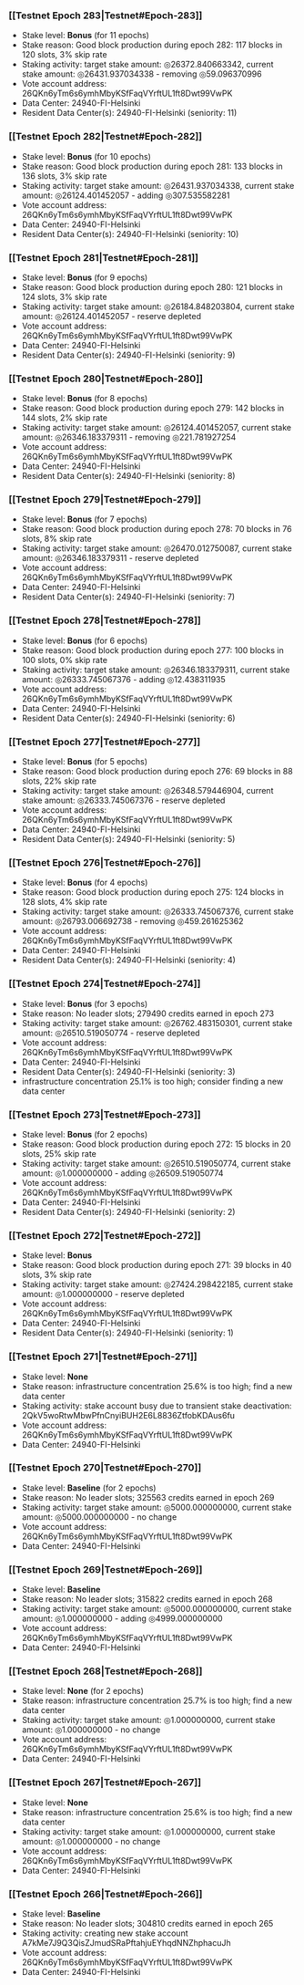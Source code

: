 ### [[Testnet Epoch 283|Testnet#Epoch-283]]
* Stake level: **Bonus** (for 11 epochs)
* Stake reason: Good block production during epoch 282: 117 blocks in 120 slots, 3% skip rate
* Staking activity: target stake amount: ◎26372.840663342, current stake amount: ◎26431.937034338 - removing ◎59.096370996
* Vote account address: 26QKn6yTm6s6ymhMbyKSfFaqVYrftUL1ft8Dwt99VwPK
* Data Center: 24940-FI-Helsinki
* Resident Data Center(s): 24940-FI-Helsinki (seniority: 11)
### [[Testnet Epoch 282|Testnet#Epoch-282]]
* Stake level: **Bonus** (for 10 epochs)
* Stake reason: Good block production during epoch 281: 133 blocks in 136 slots, 3% skip rate
* Staking activity: target stake amount: ◎26431.937034338, current stake amount: ◎26124.401452057 - adding ◎307.535582281
* Vote account address: 26QKn6yTm6s6ymhMbyKSfFaqVYrftUL1ft8Dwt99VwPK
* Data Center: 24940-FI-Helsinki
* Resident Data Center(s): 24940-FI-Helsinki (seniority: 10)
### [[Testnet Epoch 281|Testnet#Epoch-281]]
* Stake level: **Bonus** (for 9 epochs)
* Stake reason: Good block production during epoch 280: 121 blocks in 124 slots, 3% skip rate
* Staking activity: target stake amount: ◎26184.848203804, current stake amount: ◎26124.401452057 - reserve depleted
* Vote account address: 26QKn6yTm6s6ymhMbyKSfFaqVYrftUL1ft8Dwt99VwPK
* Data Center: 24940-FI-Helsinki
* Resident Data Center(s): 24940-FI-Helsinki (seniority: 9)
### [[Testnet Epoch 280|Testnet#Epoch-280]]
* Stake level: **Bonus** (for 8 epochs)
* Stake reason: Good block production during epoch 279: 142 blocks in 144 slots, 2% skip rate
* Staking activity: target stake amount: ◎26124.401452057, current stake amount: ◎26346.183379311 - removing ◎221.781927254
* Vote account address: 26QKn6yTm6s6ymhMbyKSfFaqVYrftUL1ft8Dwt99VwPK
* Data Center: 24940-FI-Helsinki
* Resident Data Center(s): 24940-FI-Helsinki (seniority: 8)
### [[Testnet Epoch 279|Testnet#Epoch-279]]
* Stake level: **Bonus** (for 7 epochs)
* Stake reason: Good block production during epoch 278: 70 blocks in 76 slots, 8% skip rate
* Staking activity: target stake amount: ◎26470.012750087, current stake amount: ◎26346.183379311 - reserve depleted
* Vote account address: 26QKn6yTm6s6ymhMbyKSfFaqVYrftUL1ft8Dwt99VwPK
* Data Center: 24940-FI-Helsinki
* Resident Data Center(s): 24940-FI-Helsinki (seniority: 7)
### [[Testnet Epoch 278|Testnet#Epoch-278]]
* Stake level: **Bonus** (for 6 epochs)
* Stake reason: Good block production during epoch 277: 100 blocks in 100 slots, 0% skip rate
* Staking activity: target stake amount: ◎26346.183379311, current stake amount: ◎26333.745067376 - adding ◎12.438311935
* Vote account address: 26QKn6yTm6s6ymhMbyKSfFaqVYrftUL1ft8Dwt99VwPK
* Data Center: 24940-FI-Helsinki
* Resident Data Center(s): 24940-FI-Helsinki (seniority: 6)
### [[Testnet Epoch 277|Testnet#Epoch-277]]
* Stake level: **Bonus** (for 5 epochs)
* Stake reason: Good block production during epoch 276: 69 blocks in 88 slots, 22% skip rate
* Staking activity: target stake amount: ◎26348.579446904, current stake amount: ◎26333.745067376 - reserve depleted
* Vote account address: 26QKn6yTm6s6ymhMbyKSfFaqVYrftUL1ft8Dwt99VwPK
* Data Center: 24940-FI-Helsinki
* Resident Data Center(s): 24940-FI-Helsinki (seniority: 5)
### [[Testnet Epoch 276|Testnet#Epoch-276]]
* Stake level: **Bonus** (for 4 epochs)
* Stake reason: Good block production during epoch 275: 124 blocks in 128 slots, 4% skip rate
* Staking activity: target stake amount: ◎26333.745067376, current stake amount: ◎26793.006692738 - removing ◎459.261625362
* Vote account address: 26QKn6yTm6s6ymhMbyKSfFaqVYrftUL1ft8Dwt99VwPK
* Data Center: 24940-FI-Helsinki
* Resident Data Center(s): 24940-FI-Helsinki (seniority: 4)
### [[Testnet Epoch 274|Testnet#Epoch-274]]
* Stake level: **Bonus** (for 3 epochs)
* Stake reason: No leader slots; 279490 credits earned in epoch 273
* Staking activity: target stake amount: ◎26762.483150301, current stake amount: ◎26510.519050774 - reserve depleted
* Vote account address: 26QKn6yTm6s6ymhMbyKSfFaqVYrftUL1ft8Dwt99VwPK
* Data Center: 24940-FI-Helsinki
* Resident Data Center(s): 24940-FI-Helsinki (seniority: 3)
* infrastructure concentration 25.1% is too high; consider finding a new data center
### [[Testnet Epoch 273|Testnet#Epoch-273]]
* Stake level: **Bonus** (for 2 epochs)
* Stake reason: Good block production during epoch 272: 15 blocks in 20 slots, 25% skip rate
* Staking activity: target stake amount: ◎26510.519050774, current stake amount: ◎1.000000000 - adding ◎26509.519050774
* Vote account address: 26QKn6yTm6s6ymhMbyKSfFaqVYrftUL1ft8Dwt99VwPK
* Data Center: 24940-FI-Helsinki
* Resident Data Center(s): 24940-FI-Helsinki (seniority: 2)
### [[Testnet Epoch 272|Testnet#Epoch-272]]
* Stake level: **Bonus**
* Stake reason: Good block production during epoch 271: 39 blocks in 40 slots, 3% skip rate
* Staking activity: target stake amount: ◎27424.298422185, current stake amount: ◎1.000000000 - reserve depleted
* Vote account address: 26QKn6yTm6s6ymhMbyKSfFaqVYrftUL1ft8Dwt99VwPK
* Data Center: 24940-FI-Helsinki
* Resident Data Center(s): 24940-FI-Helsinki (seniority: 1)
### [[Testnet Epoch 271|Testnet#Epoch-271]]
* Stake level: **None**
* Stake reason: infrastructure concentration 25.6% is too high; find a new data center
* Staking activity: stake account busy due to transient stake deactivation: 2QkV5woRtwMbwPfnCnyiBUH2E6L8836ZtfobKDAus6fu
* Vote account address: 26QKn6yTm6s6ymhMbyKSfFaqVYrftUL1ft8Dwt99VwPK
* Data Center: 24940-FI-Helsinki
### [[Testnet Epoch 270|Testnet#Epoch-270]]
* Stake level: **Baseline** (for 2 epochs)
* Stake reason: No leader slots; 325563 credits earned in epoch 269
* Staking activity: target stake amount: ◎5000.000000000, current stake amount: ◎5000.000000000 - no change
* Vote account address: 26QKn6yTm6s6ymhMbyKSfFaqVYrftUL1ft8Dwt99VwPK
* Data Center: 24940-FI-Helsinki
### [[Testnet Epoch 269|Testnet#Epoch-269]]
* Stake level: **Baseline**
* Stake reason: No leader slots; 315822 credits earned in epoch 268
* Staking activity: target stake amount: ◎5000.000000000, current stake amount: ◎1.000000000 - adding ◎4999.000000000
* Vote account address: 26QKn6yTm6s6ymhMbyKSfFaqVYrftUL1ft8Dwt99VwPK
* Data Center: 24940-FI-Helsinki
### [[Testnet Epoch 268|Testnet#Epoch-268]]
* Stake level: **None** (for 2 epochs)
* Stake reason: infrastructure concentration 25.7% is too high; find a new data center
* Staking activity: target stake amount: ◎1.000000000, current stake amount: ◎1.000000000 - no change
* Vote account address: 26QKn6yTm6s6ymhMbyKSfFaqVYrftUL1ft8Dwt99VwPK
* Data Center: 24940-FI-Helsinki
### [[Testnet Epoch 267|Testnet#Epoch-267]]
* Stake level: **None**
* Stake reason: infrastructure concentration 25.6% is too high; find a new data center
* Staking activity: target stake amount: ◎1.000000000, current stake amount: ◎1.000000000 - no change
* Vote account address: 26QKn6yTm6s6ymhMbyKSfFaqVYrftUL1ft8Dwt99VwPK
* Data Center: 24940-FI-Helsinki
### [[Testnet Epoch 266|Testnet#Epoch-266]]
* Stake level: **Baseline**
* Stake reason: No leader slots; 304810 credits earned in epoch 265
* Staking activity: creating new stake account A7kMe7J9Q3QisZJmudSRaPftahjuEYhqdNNZhphacuJh
* Vote account address: 26QKn6yTm6s6ymhMbyKSfFaqVYrftUL1ft8Dwt99VwPK
* Data Center: 24940-FI-Helsinki